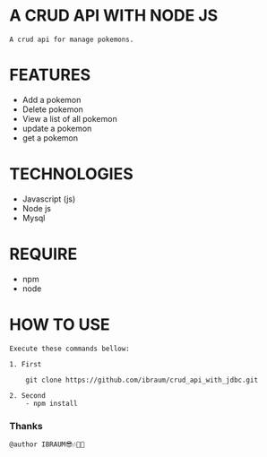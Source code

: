 # A CRUD API WITH NODE JS

    A crud api for manage pokemons. 

# FEATURES

 - Add a pokemon
 - Delete pokemon
 - View a list of all pokemon
 - update a pokemon
 - get a pokemon


# TECHNOLOGIES

 - Javascript (js)
 - Node js
 - Mysql

# REQUIRE

 - npm 
 - node
# HOW TO USE
    Execute these commands bellow:

    1. First

        git clone https://github.com/ibraum/crud_api_with_jdbc.git

    2. Second
        - npm install


### Thanks
    @author IBRAUM😎🎶🐱‍👤
